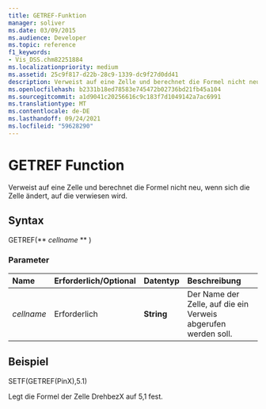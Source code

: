 ```yaml
---
title: GETREF-Funktion
manager: soliver
ms.date: 03/09/2015
ms.audience: Developer
ms.topic: reference
f1_keywords:
- Vis_DSS.chm82251884
ms.localizationpriority: medium
ms.assetid: 25c9f817-d22b-28c9-1339-dc9f27d0dd41
description: Verweist auf eine Zelle und berechnet die Formel nicht neu, wenn sich die Zelle ändert, auf die verwiesen wird.
ms.openlocfilehash: b2331b18ed78583e745472b02736bd21fb45a104
ms.sourcegitcommit: a1d9041c20256616c9c183f7d1049142a7ac6991
ms.translationtype: MT
ms.contentlocale: de-DE
ms.lasthandoff: 09/24/2021
ms.locfileid: "59628290"
---
```

# <a name="getref-function"></a>GETREF Function

Verweist auf eine Zelle und berechnet die Formel nicht neu, wenn sich die Zelle ändert, auf die verwiesen wird.
  
## <a name="syntax"></a>Syntax

GETREF(** *cellname* ** ) 
  
### <a name="parameters"></a>Parameter

|**Name**|**Erforderlich/Optional**|**Datentyp**|**Beschreibung**|
|:-----|:-----|:-----|:-----|
| _cellname_ <br/> |Erforderlich  <br/> |**String** <br/> |Der Name der Zelle, auf die ein Verweis abgerufen werden soll.  <br/> |
   
## <a name="example"></a>Beispiel

SETF(GETREF(PinX),5.1) 
  
Legt die Formel der Zelle DrehbezX auf 5,1 fest. 
  

